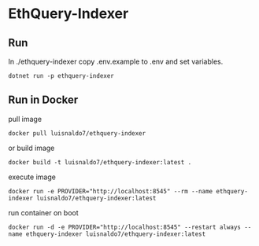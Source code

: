 # EthQuery-Indexer

## Run

In ./ethquery-indexer copy .env.example to .env and set variables.

```
dotnet run -p ethquery-indexer
```

## Run in Docker

pull image
```
docker pull luisnaldo7/ethquery-indexer
```

or build image
```
docker build -t luisnaldo7/ethquery-indexer:latest .
```

execute image
```
docker run -e PROVIDER="http://localhost:8545" --rm --name ethquery-indexer luisnaldo7/ethquery-indexer:latest
```

run container on boot
```
docker run -d -e PROVIDER="http://localhost:8545" --restart always --name ethquery-indexer luisnaldo7/ethquery-indexer:latest
```